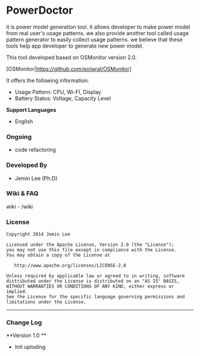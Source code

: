 PowerDoctor
===========

it is power model generation tool. it allows developer to make power model from real user's usage patterns. we also provide another tool called usage pattern generator to easily collect usage patterns. we believe that these tools help app developer to generate new power model.

This tool developed based on OSMonitor version 2.0.

[OSMonitor|https://github.com/eolwral/OSMonitor]

It offers the following information.

- Usage Pattern: CPU, Wi-FI, Display
- Battery Status: Voltage, Capacity Level 

**Support Languages**
- English

### Ongoing ###

- code refactoring


### Developed By ###

* Jemin Lee (Ph.D)

### Wiki & FAQ ###
wiki - /wiki

### License ###

    Copyright 2014 Jemin Lee

    Licensed under the Apache License, Version 2.0 (the "License");
    you may not use this file except in compliance with the License.
    You may obtain a copy of the License at

       http://www.apache.org/licenses/LICENSE-2.0

    Unless required by applicable law or agreed to in writing, software
    distributed under the License is distributed on an "AS IS" BASIS,
    WITHOUT WARRANTIES OR CONDITIONS OF ANY KIND, either express or implied.
    See the License for the specific language governing permissions and
    limitations under the License.


----------

### Change Log ###

**Version 1.0 **
- Init uploding

